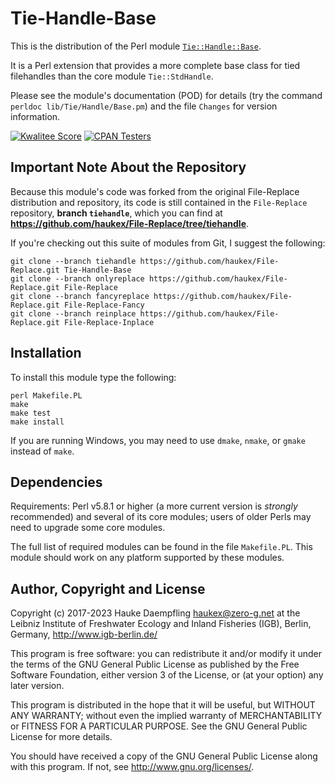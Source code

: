 Tie-Handle-Base
===============

This is the distribution of the Perl module
[`Tie::Handle::Base`](https://metacpan.org/pod/Tie::Handle::Base).

It is a Perl extension that provides a more complete base class
for tied filehandles than the core module `Tie::StdHandle`.

Please see the module's documentation (POD) for details (try the command
`perldoc lib/Tie/Handle/Base.pm`) and the file `Changes` for version
information.

[![Kwalitee Score](https://cpants.cpanauthors.org/dist/Tie-Handle-Base.svg)](https://cpants.cpanauthors.org/dist/Tie-Handle-Base)
[![CPAN Testers](https://badges.zero-g.net/cpantesters/Tie-Handle-Base.svg)](http://matrix.cpantesters.org/?dist=Tie-Handle-Base)

Important Note About the Repository
-----------------------------------

Because this module's code was forked from the original File-Replace
distribution and repository, its code is still contained in the
`File-Replace` repository, **branch `tiehandle`**, which you can
find at **<https://github.com/haukex/File-Replace/tree/tiehandle>**.

If you're checking out this suite of modules from Git, I suggest the following:

	git clone --branch tiehandle https://github.com/haukex/File-Replace.git Tie-Handle-Base
	git clone --branch onlyreplace https://github.com/haukex/File-Replace.git File-Replace
	git clone --branch fancyreplace https://github.com/haukex/File-Replace.git File-Replace-Fancy
	git clone --branch reinplace https://github.com/haukex/File-Replace.git File-Replace-Inplace

Installation
------------

To install this module type the following:

	perl Makefile.PL
	make
	make test
	make install

If you are running Windows, you may need to use `dmake`, `nmake`, or `gmake`
instead of `make`.

Dependencies
------------

Requirements: Perl v5.8.1 or higher (a more current version is *strongly*
recommended) and several of its core modules; users of older Perls may need
to upgrade some core modules.

The full list of required modules can be found in the file `Makefile.PL`.
This module should work on any platform supported by these modules.

Author, Copyright and License
-----------------------------

Copyright (c) 2017-2023 Hauke Daempfling <haukex@zero-g.net>
at the Leibniz Institute of Freshwater Ecology and Inland Fisheries (IGB),
Berlin, Germany, <http://www.igb-berlin.de/>

This program is free software: you can redistribute it and/or modify
it under the terms of the GNU General Public License as published by
the Free Software Foundation, either version 3 of the License, or
(at your option) any later version.

This program is distributed in the hope that it will be useful,
but WITHOUT ANY WARRANTY; without even the implied warranty of
MERCHANTABILITY or FITNESS FOR A PARTICULAR PURPOSE. See the
GNU General Public License for more details.

You should have received a copy of the GNU General Public License
along with this program. If not, see <http://www.gnu.org/licenses/>.


